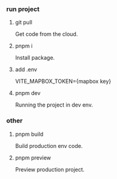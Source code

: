 ### run project

1. git pull

   Get code from the cloud.

2. pnpm i

   Install package.

3. add .env

   VITE_MAPBOX_TOKEN={mapbox key}

4. pnpm dev

   Running the project in dev env.

### other

1. pnpm build

   Build production env code.

2. pnpm preview

   Preview production project.
